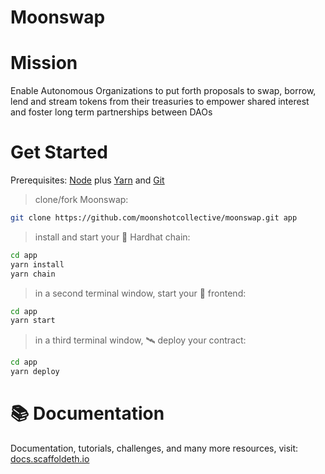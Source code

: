 # Moonswap


# Mission
Enable Autonomous Organizations to put forth proposals to swap, borrow, lend and stream tokens from their treasuries to empower shared interest and foster long term partnerships between DAOs

# Get Started

Prerequisites: [Node](https://nodejs.org/en/download/) plus [Yarn](https://classic.yarnpkg.com/en/docs/install/) and [Git](https://git-scm.com/downloads)

> clone/fork Moonswap:

```bash
git clone https://github.com/moonshotcollective/moonswap.git app
```

> install and start your 👷‍ Hardhat chain:

```bash
cd app
yarn install
yarn chain
```

> in a second terminal window, start your 📱 frontend:

```bash
cd app
yarn start
```

> in a third terminal window, 🛰 deploy your contract:

```bash
cd app
yarn deploy
```


# 📚 Documentation

Documentation, tutorials, challenges, and many more resources, visit: [docs.scaffoldeth.io](https://docs.scaffoldeth.io)